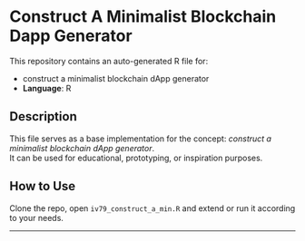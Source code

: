 # Construct A Minimalist Blockchain Dapp Generator

This repository contains an auto-generated R file for:

- construct a minimalist blockchain dApp generator
- **Language**: R

## Description

This file serves as a base implementation for the concept: *construct a minimalist blockchain dApp generator*.  
It can be used for educational, prototyping, or inspiration purposes.

## How to Use

Clone the repo, open `iv79_construct_a_min.R` and extend or run it according to your needs.

---


